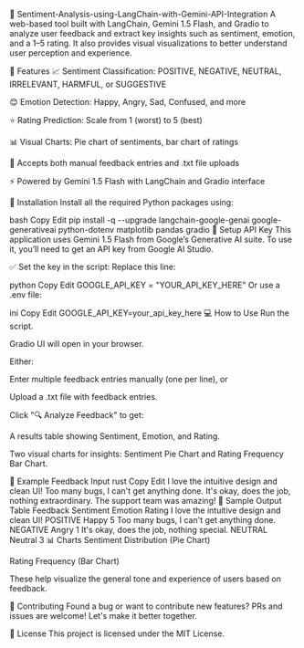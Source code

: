 🧠 Sentiment-Analysis-using-LangChain-with-Gemini-API-Integration
A web-based tool built with LangChain, Gemini 1.5 Flash, and Gradio to analyze user feedback and extract key insights such as sentiment, emotion, and a 1–5 rating. It also provides visual visualizations to better understand user perception and experience.

🚀 Features
📈 Sentiment Classification: POSITIVE, NEGATIVE, NEUTRAL, IRRELEVANT, HARMFUL, or SUGGESTIVE

😊 Emotion Detection: Happy, Angry, Sad, Confused, and more

⭐ Rating Prediction: Scale from 1 (worst) to 5 (best)

📊 Visual Charts: Pie chart of sentiments, bar chart of ratings

📝 Accepts both manual feedback entries and .txt file uploads

⚡ Powered by Gemini 1.5 Flash with LangChain and Gradio interface

🔧 Installation
Install all the required Python packages using:

bash
Copy
Edit
pip install -q --upgrade langchain-google-genai google-generativeai python-dotenv matplotlib pandas gradio
🔐 Setup API Key
This application uses Gemini 1.5 Flash from Google’s Generative AI suite. To use it, you’ll need to get an API key from Google AI Studio.

✅ Set the key in the script:
Replace this line:

python
Copy
Edit
GOOGLE_API_KEY = "YOUR_API_KEY_HERE"
Or use a .env file:

ini
Copy
Edit
GOOGLE_API_KEY=your_api_key_here
💻 How to Use
Run the script.

Gradio UI will open in your browser.

Either:

Enter multiple feedback entries manually (one per line), or

Upload a .txt file with feedback entries.

Click "🔍 Analyze Feedback" to get:

A results table showing Sentiment, Emotion, and Rating.

Two visual charts for insights: Sentiment Pie Chart and Rating Frequency Bar Chart.

📂 Example Feedback Input
rust
Copy
Edit
I love the intuitive design and clean UI!
Too many bugs, I can't get anything done.
It's okay, does the job, nothing extraordinary.
The support team was amazing!
🧾 Sample Output Table
Feedback	Sentiment	Emotion	Rating
I love the intuitive design and clean UI!	POSITIVE	Happy	5
Too many bugs, I can't get anything done.	NEGATIVE	Angry	1
It's okay, does the job, nothing special.	NEUTRAL	Neutral	3
📊 Charts
Sentiment Distribution (Pie Chart)

Rating Frequency (Bar Chart)

These help visualize the general tone and experience of users based on feedback.

🤝 Contributing
Found a bug or want to contribute new features? PRs and issues are welcome! Let's make it better together.

📄 License
This project is licensed under the MIT License.

